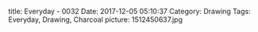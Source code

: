 title: Everyday - 0032
Date: 2017-12-05 05:10:37
Category: Drawing
Tags: Everyday, Drawing, Charcoal
picture: 1512450637.jpg
